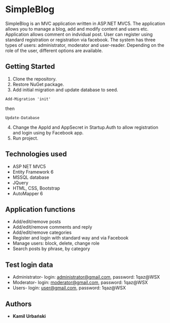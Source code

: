 # SimpleBlog

SimpleBlog is an MVC application written in ASP.NET MVC5. The application allows you to manage a blog, add and modify content 
and users etc. Application allows comment on indvidual post. User can register using standard registration or registration via 
facebook. The system has three types of users: administrator, moderator and user-reader. Depending on the role of the user, different 
options are available.

## Getting Started

1. Clone the repository.
2. Restore NuGet package.
3. Add initial migration and update database to seed.
```
Add-Migration 'init'
```
then
```
Update-Database
```
4. Change the AppId and AppSecret in Startup.Auth to allow registration and login using by Facebook app.
5. Run project. 

## Technologies used
- ASP NET MVC5
- Entity Framework 6
- MSSQL database
- JQuery
- HTML, CSS, Bootstrap
- AutoMapper 6

## Application functions
- Add/edit/remove posts
- Add/edit/remove comments and reply
- Add/edit/remove categories
- Register and login with standard way and via Facebook
- Manage users: block, delete, change role
- Search posts by phrase, by category

## Test login data
- Administrator- login: administrator@gmail.com, password: 1qaz@WSX
- Moderator- login: moderator@gmail.com, password: 1qaz@WSX
- Users- login: user@gmail.com, password: 1qaz@WSX
## Authors

* **Kamil Urbański**
